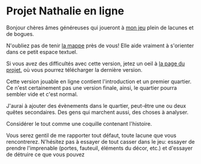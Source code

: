 # Projet Nathalie en ligne

Bonjour chères âmes généreuses qui joueront à [mon jeu](https://iplayif.com/?story=https://www.antoinesweeney.com/Nathalie_V1.0.1.z5) plein de lacunes et de bogues.

N'oubliez pas de tenir [la mappe](https://github.com/Sweeney97/Projet_Nathalie/blob/master/Para_meta_texte/map.txt) près de vous! Elle aide vraiment à s'orienter dans ce petit espace textuel.

Si vous avez des difficultés avec cette version, jetez un oeil à [la page du projet](https://github.com/Sweeney97/Projet_Nathalie), où vous pourrez télécharger la dernière version.

Cette version jouable en ligne contient l'introduction et un premier quartier.
Ce n'est certainement pas une version finale, ainsi, le quartier pourra sembler vide et c'est normal.

J'aurai à ajouter des évènements dans le quartier, peut-être une ou deux quêtes secondaires.
Des gens qui marchent aussi, des choses à analyser.

Considérer le tout comme une coquille contenant l'histoire.

Vous serez gentil de me rapporter tout défaut, toute lacune que vous rencontrerez.
N'hésitez pas à essayer de tout casser dans le jeu: essayer de prendre l'imprenable (portes, fauteuil, éléments du décor, etc.) et d'essayer de détruire ce que vous pouvez
